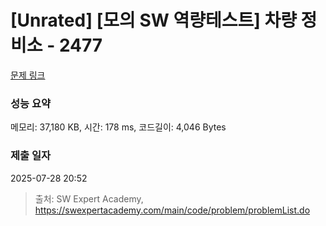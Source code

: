 # [Unrated] [모의 SW 역량테스트] 차량 정비소 - 2477 

[문제 링크](https://swexpertacademy.com/main/code/problem/problemDetail.do?contestProbId=AV6c6bgaIuoDFAXy) 

### 성능 요약

메모리: 37,180 KB, 시간: 178 ms, 코드길이: 4,046 Bytes

### 제출 일자

2025-07-28 20:52



> 출처: SW Expert Academy, https://swexpertacademy.com/main/code/problem/problemList.do